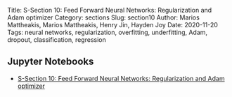 Title: S-Section 10:  Feed Forward Neural Networks: Regularization and Adam optimizer
Category: sections
Slug: section10
Author: Marios Mattheakis,  Marios Mattheakis, Henry Jin, Hayden Joy
Date: 2020-11-20
Tags: neural networks, regularization, overfitting, underfitting, Adam, dropout, classification, regression

## Jupyter Notebooks

- [S-Section 10: Feed Forward Neural Networks: Regularization and Adam optimizer]({filename}notebook/cs109a_section_10.ipynb)
